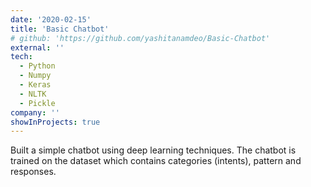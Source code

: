 ```yaml
---
date: '2020-02-15'
title: 'Basic Chatbot'
# github: 'https://github.com/yashitanamdeo/Basic-Chatbot'
external: ''
tech:
  - Python
  - Numpy
  - Keras
  - NLTK
  - Pickle
company: ''
showInProjects: true
---
```


Built a simple chatbot using deep learning techniques. The chatbot is trained on the dataset which contains categories (intents), pattern and responses.
